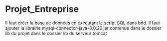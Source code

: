 # Projet_Entreprise
Il faut créer la base de données en éxécutant le script SQL dans bdd.
Il faut ajouter la librairie mysql-connector-java-8.0.20.jar contenue dans le dossier lib du projet dans le dossier lib du serveur tomcat
